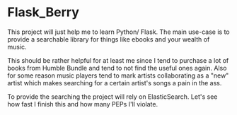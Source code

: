 # Flask_Berry
This project will just help me to learn Python/ Flask.
The main use-case is to provide a searchable library for things like ebooks and your wealth of music.

This should be rather helpful for at least me since I tend to purchase a lot of books from
Humble Bundle and tend to not find the useful ones again.
Also for some reason music players tend to mark artists collaborating as a "new" artist which
makes searching for a certain artist's songs a pain in the ass.

To provide the searching the project will rely on ElasticSearch.
Let's see how fast I finish this and how many PEPs I'll violate.